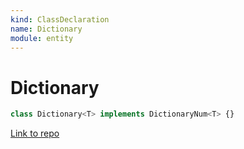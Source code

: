 ```yaml
---
kind: ClassDeclaration
name: Dictionary
module: entity
---
```


# Dictionary

```ts
class Dictionary<T> implements DictionaryNum<T> {}
```

[Link to repo](https://github.com/ngrx/platform/blob/master/modules/entity/src/models.ts#L12-L14)
